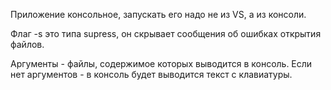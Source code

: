 Приложение консольное, запускать его надо не из VS, а из консоли.

Флаг -s это типа supress, он скрывает сообщения об ошибках открытия файлов.

Аргументы - файлы, содержимое которых выводится в консоль. Если нет аргументов - в консоль
будет выводится текст с клавиатуры.